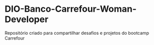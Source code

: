# DIO-Banco-Carrefour-Woman-Developer
Repositório criado para compartilhar desafios e projetos do bootcamp Carrefour
